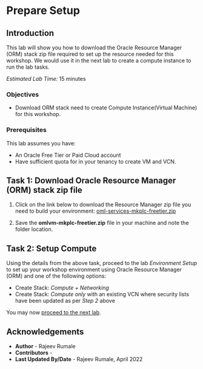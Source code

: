 # Prepare Setup

## Introduction
This lab will show you how to download the Oracle Resource Manager (ORM) stack zip file required to set up the resource needed for this workshop. We would use it in the next lab to create a compute instance to run the lab tasks.

*Estimated Lab Time:* 15 minutes

### Objectives
-   Download ORM stack need to create Compute Instance(Virtual Machine) for this workshop.

### Prerequisites
This lab assumes you have:
- An Oracle Free Tier or Paid Cloud account
- Have sufficient quota for in your tenancy to create VM and VCN.

## Task 1: Download Oracle Resource Manager (ORM) stack zip file
1.  Click on the link below to download the Resource Manager zip file you need to build your environment: [oml-services-mkplc-freetier.zip](https://objectstorage.us-ashburn-1.oraclecloud.com/p/OZ4PWWp2n3l58f_vpD8oi6wJNwkGV0hseq4F6IsRKEANngipzmpll9tKRSBVQxYu/n/oraclepartnersas/b/omlvm-mkplc-freetier/o/oml-services-mkplc-freetier.zip)

2.  Save the **omlvm-mkplc-freetier.zip** file in your machine and note the folder location.

## Task 2: Setup Compute   
Using the details from the above task, proceed to the lab *Environment Setup* to set up your workshop environment using Oracle Resource Manager (ORM) and one of the following options:
  -  Create Stack:  *Compute + Networking*
  -  Create Stack:  *Compute only* with an existing VCN where security lists have been updated as per *Step 2* above

You may now [proceed to the next lab](#next).

## Acknowledgements

* **Author** - Rajeev Rumale
* **Contributors** -  
* **Last Updated By/Date** - Rajeev Rumale, April 2022

